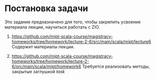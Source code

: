 # Постановка задачи

Это задание предназначено для того, чтобы закрепить усвоение материала лекции, научиться работать с ZIO.

1) https://github.com/mipt-scala-course/magistracy-homeworks/tree/homework/lecture-2-6/src/main/scala/mipt/lecture6
   Содержит материалы лекции.

2) https://github.com/mipt-scala-course/magistracy-homeworks/tree/homework/lecture-2-6/src/main/scala/mipt/homework6
  Требуется реализовать методы, закрытые заглушкой *task*
